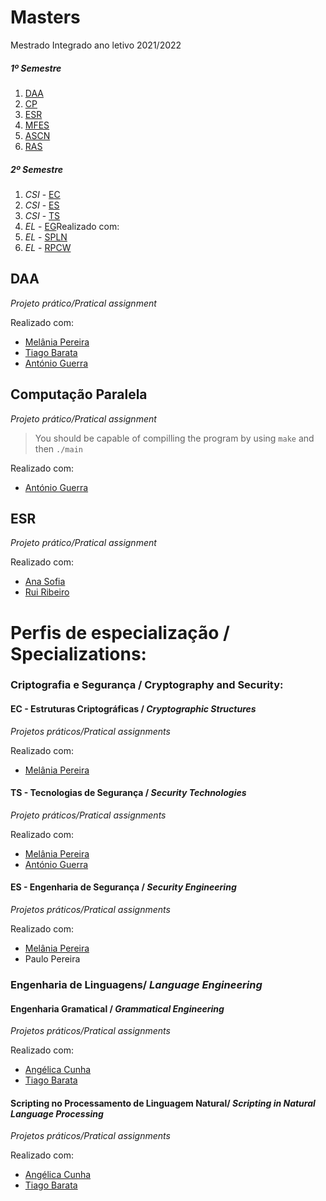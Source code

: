 # Masters
Mestrado Integrado ano letivo 2021/2022

##### 1º Semestre

1. [DAA](https://github.com/mishlawi/Masters/tree/main/DAA)
2. [CP](https://github.com/mishlawi/Masters/tree/main/CP)
3. [ESR](https://github.com/mishlawi/Masters/tree/main/ESR)
4. [MFES](https://github.com/mishlawi/Masters/tree/main/MFES)
5. [ASCN](https://github.com/mishlawi/Masters/tree/main/ASCN)
6. [RAS](https://github.com/mishlawi/Masters/tree/main/RAS)

##### 2º Semestre

1. *CSI* - [EC](https://github.com/mishlawi/Masters/tree/main/EC)
2. *CSI* - [ES](https://github.com/mishlawi/Masters/tree/main/ES)
3. *CSI* - [TS](https://github.com/mishlawi/Masters/tree/main/TS)
4. *EL* - [EG](https://github.com/mishlawi/Masters/tree/main/EG)Realizado com:
5. *EL* - [SPLN](https://github.com/mishlawi/Masters/tree/main/SPLN)
6. *EL* - [RPCW](https://github.com/mishlawi/Masters/tree/main/RPCW)

## DAA

_Projeto prático/Pratical assignment_

Realizado com:
* [Melânia Pereira](https://github.com/melpereira7)
* [Tiago Barata](https://github.com/tiagomqbarata)
* [António Guerra](https://github.com/ribontone)

## Computação Paralela
_Projeto prático/Pratical assignment_

> You should be capable of compilling the program by using `make` and then `./main`

Realizado com:
* [António Guerra](https://github.com/ribontone)


## ESR 
_Projeto prático/Pratical assignment_

Realizado com:
* [Ana Sofia](https://github.com/anasofiagif)
* [Rui Ribeiro](https://github.com/ruiasribeiro)


# Perfis de especialização / Specializations:

### Criptografia e Segurança / Cryptography and Security:

#### EC - Estruturas Criptográficas / *Cryptographic Structures*
_Projetos práticos/Pratical assignments_

Realizado com:
* [Melânia Pereira](https://github.com/melpereira7)


#### TS - Tecnologias de Segurança / *Security Technologies*
_Projeto práticos/Pratical assignments_

Realizado com:
* [Melânia Pereira](https://github.com/melpereira7)
* [António Guerra](https://github.com/ribontone)

#### ES - Engenharia de Segurança / *Security Engineering*
_Projetos práticos/Pratical assignments_

Realizado com:
* [Melânia Pereira](https://github.com/melpereira7)
* Paulo Pereira

### Engenharia de Linguagens/ *Language Engineering* 


#### Engenharia Gramatical / *Grammatical Engineering*
_Projetos práticos/Pratical assignments_

Realizado com:
* [Angélica Cunha](https://github.com/angelicasc22)
* [Tiago Barata](https://github.com/tiagomqbarata)

#### Scripting no Processamento de Linguagem Natural/ *Scripting in Natural Language Processing*
_Projetos práticos/Pratical assignments_

Realizado com:
* [Angélica Cunha](https://github.com/angelicasc22)
* [Tiago Barata](https://github.com/tiagomqbarata)


